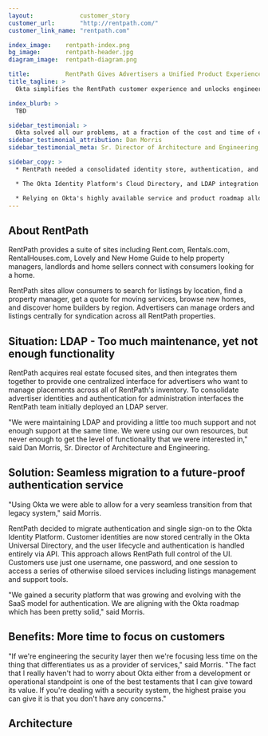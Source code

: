 ```yaml
---
layout:             customer_story
customer_url:       "http://rentpath.com/"
customer_link_name: "rentpath.com"

index_image:    rentpath-index.png
bg_image:       rentpath-header.jpg
diagram_image:  rentpath-diagram.png

title:          RentPath Gives Advertisers a Unified Product Experience with Okta
title_tagline: >
  Okta simplifies the RentPath customer experience and unlocks engineering cycles by providing one central customer authentication service and single sign-on across all customer-facing tools.

index_blurb: >
  TBD

sidebar_testimonial: >
  Okta solved all our problems, at a fraction of the cost and time of every other vendor in the market. Who says you can't have it all?
sidebar_testimonial_attribution: Dan Morris
sidebar_testimonial_meta: Sr. Director of Architecture and Engineering, RentPath

sidebar_copy: >
  * RentPath needed a consolidated identity store, authentication, and single sign-on for their suite of disparate advertiser tools.

  * The Okta Identity Platform's Cloud Directory, and LDAP integration agent enabled a seamless transition from a maintenance-intensive homegrown authentication solution.

  * Relying on Okta's highly available service and product roadmap allows the RentPath team to spend more time building features for customers and less time worrying about the identity layer.
---
```




## About RentPath
RentPath provides a suite of sites including Rent.com, Rentals.com, RentalHouses.com, Lovely and New Home Guide to help property managers, landlords and home sellers connect with consumers looking for a home.

RentPath sites allow consumers to search for listings by location, find a property manager, get a quote for moving services, browse new homes, and discover home builders by region. Advertisers can manage orders and listings centrally for syndication across all RentPath properties.

## Situation: LDAP - Too much maintenance, yet not enough functionality

RentPath acquires real estate focused sites, and then integrates them together to provide one centralized interface for advertisers who want to manage placements across all of RentPath's inventory. To consolidate advertiser identities and authentication for administration interfaces the RentPath team initially deployed an LDAP server.

"We were maintaining LDAP and providing a little too much support and not enough support at the same time. We were using our own resources, but never enough to get the level of functionality that we were interested in," said Dan Morris, Sr. Director of Architecture and Engineering.

## Solution: Seamless migration to a future-proof authentication service

"Using Okta we were able to allow for a very seamless transition from that legacy system," said Morris.

RentPath decided to migrate authentication and single sign-on to the Okta Identity Platform. Customer identities are now stored centrally in the Okta Universal Directory, and the user lifecycle and authentication is handled entirely via API. This approach allows RentPath full control of the UI. Customers use just one username, one password, and one session to access a series of otherwise siloed services including listings management and support tools.

"We gained a security platform that was growing and evolving with the SaaS model for authentication. We are aligning with the Okta roadmap which has been pretty solid," said Morris.

## Benefits: More time to focus on customers

"If we're engineering the security layer then we're focusing less time on the thing that differentiates us as a provider of services," said Morris. "The fact that I really haven't had to worry about Okta either from a development or operational standpoint is one of the best testaments that I can give toward its value. If you're dealing with a security system, the highest praise you can give it is that you don't have any concerns." 

## Architecture
